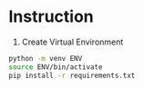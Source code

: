 # Instruction 

1. Create Virtual Environment
```sh
python -m venv ENV
source ENV/bin/activate
pip install -r requirements.txt
```

